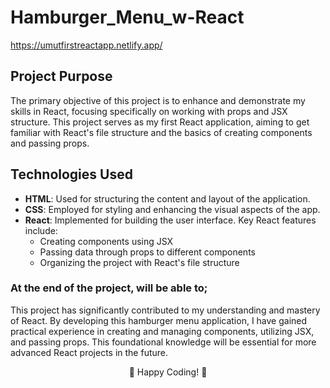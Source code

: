 # Hamburger_Menu_w-React

https://umutfirstreactapp.netlify.app/

## Project Purpose
The primary objective of this project is to enhance and demonstrate my skills in React, focusing specifically on working with props and JSX structure. This project serves as my first React application, aiming to get familiar with React's file structure and the basics of creating components and passing props.


## Technologies Used
- **HTML**: Used for structuring the content and layout of the application.
- **CSS**: Employed for styling and enhancing the visual aspects of the app.
- **React**: Implemented for building the user interface. Key React features include:
  - Creating components using JSX
  - Passing data through props to different components
  - Organizing the project with React's file structure

### At the end of the project, will be able to;

This project has significantly contributed to my understanding and mastery of React. By developing this hamburger menu application, I have gained practical experience in creating and managing components, utilizing JSX, and passing props. This foundational knowledge will be essential for more advanced React projects in the future.

<p align="center"> 🍔 Happy Coding! 🚀 </p>
